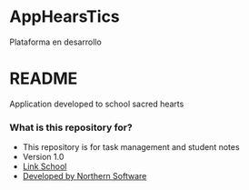 # AppHearsTics

Plataforma en desarrollo

# README #

Application developed to school sacred hearts

### What is this repository for? ###

* This repository is for task management and student notes
* Version 1.0
* [Link School](http://colsacors.edu.co)
* [Developed by Northern Software](http://softwaredelnorte.com)


